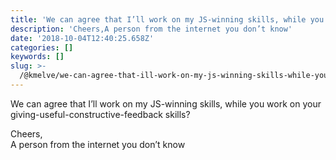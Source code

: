 ```yaml
---
title: 'We can agree that I’ll work on my JS-winning skills, while you work on your…'
description: 'Cheers,A person from the internet you don’t know'
date: '2018-10-04T12:40:25.658Z'
categories: []
keywords: []
slug: >-
  /@kmelve/we-can-agree-that-ill-work-on-my-js-winning-skills-while-you-work-on-your-3eab45eb89c4
---
```


We can agree that I’ll work on my JS-winning skills, while you work on your giving-useful-constructive-feedback skills?

Cheers,  
A person from the internet you don’t know